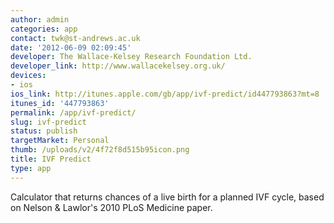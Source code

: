 ```yaml
---
author: admin
categories: app
contact: twk@st-andrews.ac.uk
date: '2012-06-09 02:09:45'
developer: The Wallace-Kelsey Research Foundation Ltd.
developer_link: http://www.wallacekelsey.org.uk/
devices: 
- ios
ios_link: http://itunes.apple.com/gb/app/ivf-predict/id447793863?mt=8
itunes_id: '447793863'
permalink: /app/ivf-predict/
slug: ivf-predict
status: publish
targetMarket: Personal
thumb: /uploads/v2/4f72f8d515b95icon.png
title: IVF Predict
type: app
---
```


Calculator that returns chances of a live birth for a planned IVF cycle, based on Nelson &amp; Lawlor's 2010 PLoS Medicine paper.
